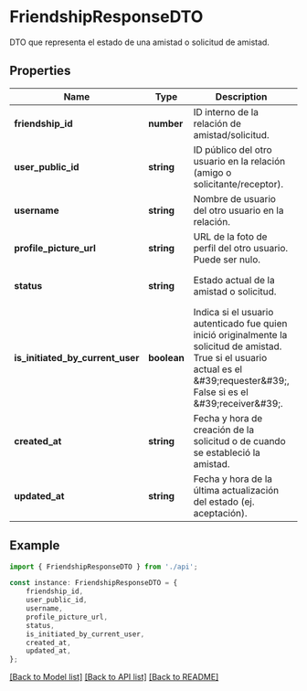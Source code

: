 # FriendshipResponseDTO

DTO que representa el estado de una amistad o solicitud de amistad.

## Properties

Name | Type | Description | Notes
------------ | ------------- | ------------- | -------------
**friendship_id** | **number** | ID interno de la relación de amistad/solicitud. | [optional] [default to undefined]
**user_public_id** | **string** | ID público del otro usuario en la relación (amigo o solicitante/receptor). | [optional] [default to undefined]
**username** | **string** | Nombre de usuario del otro usuario en la relación. | [optional] [default to undefined]
**profile_picture_url** | **string** | URL de la foto de perfil del otro usuario. Puede ser nulo. | [optional] [default to undefined]
**status** | **string** | Estado actual de la amistad o solicitud. | [optional] [default to undefined]
**is_initiated_by_current_user** | **boolean** | Indica si el usuario autenticado fue quien inició originalmente la solicitud de amistad. True si el usuario actual es el \&#39;requester\&#39;, False si es el \&#39;receiver\&#39;. | [optional] [default to undefined]
**created_at** | **string** | Fecha y hora de creación de la solicitud o de cuando se estableció la amistad. | [optional] [default to undefined]
**updated_at** | **string** | Fecha y hora de la última actualización del estado (ej. aceptación). | [optional] [default to undefined]

## Example

```typescript
import { FriendshipResponseDTO } from './api';

const instance: FriendshipResponseDTO = {
    friendship_id,
    user_public_id,
    username,
    profile_picture_url,
    status,
    is_initiated_by_current_user,
    created_at,
    updated_at,
};
```

[[Back to Model list]](../README.md#documentation-for-models) [[Back to API list]](../README.md#documentation-for-api-endpoints) [[Back to README]](../README.md)

